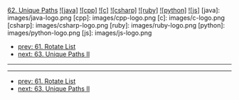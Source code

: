 [62. Unique Paths](https://leetcode.com/problems/unique-paths/)
[![java]](https://github.com/leetcode-study-group/leetcode-java-solutions/blob/master/062-unique-paths.md)
[![cpp]](https://github.com/leetcode-study-group/leetcode-cpp-solutions/blob/master/062-unique-paths.md)
[![c]](https://github.com/leetcode-study-group/leetcode-c-solutions/blob/master/062-unique-paths.md)
[![csharp]](https://github.com/leetcode-study-group/leetcode-csharp-solutions/blob/master/062-unique-paths.md)
[![ruby]](https://github.com/leetcode-study-group/leetcode-ruby-solutions/blob/master/062-unique-paths.md)
[![python]](https://github.com/leetcode-study-group/leetcode-python-solutions/blob/master/062-unique-paths.md)
[![js]](https://github.com/leetcode-study-group/leetcode-js-solutions/blob/master/062-unique-paths.md)
[java]: images/java-logo.png
[cpp]: images/cpp-logo.png
[c]: images/c-logo.png
[csharp]: images/csharp-logo.png
[ruby]: images/ruby-logo.png
[python]: images/python-logo.png
[js]: images/js-logo.png

- [prev: 61. Rotate List](061-rotate-list.md)
- [next: 63. Unique Paths II](063-unique-paths-ii.md)

---


---

- [prev: 61. Rotate List](061-rotate-list.md)
- [next: 63. Unique Paths II](063-unique-paths-ii.md)
